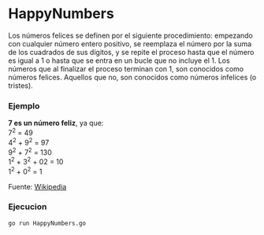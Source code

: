 # HappyNumbers

Los números felices se definen por el siguiente procedimiento: empezando con cualquier número entero positivo, se reemplaza el número por la suma de los cuadrados de sus dígitos, y se repite el proceso hasta que el número es igual a 1 o hasta que se entra en un bucle que no incluye el 1. Los números que al finalizar el proceso terminan con 1, son conocidos como números felices. Aquellos que no, son conocidos como números infelices (o tristes). 


### Ejemplo
<b>7 es un número feliz</b>, ya que: <br/>
7<sup>2</sup> = 49 <br/>
4<sup>2</sup> + 9<sup>2</sup> = 97 <br/>
9<sup>2</sup> + 7<sup>2</sup> = 130 <br/>
1<sup>2</sup> + 3<sup>2</sup> + 02 = 10 <br/>
1<sup>2</sup> + 0<sup>2</sup> = 1 <br/>

Fuente: <a href="https://es.wikipedia.org/wiki/N%C3%BAmero_feliz">Wikipedia</a>

### Ejecucion
`go run HappyNumbers.go`
